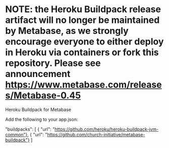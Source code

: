 # NOTE: the Heroku Buildpack release artifact will no longer be maintained by Metabase, as we strongly encourage everyone to either deploy in Heroku via containers or fork this repository. Please see announcement https://www.metabase.com/releases/Metabase-0.45

Heroku Buildpack for Metabase

Add the following to your app.json:

"buildpacks": [
{ "url": "https://github.com/heroku/heroku-buildpack-jvm-common"},
{ "url": "https://github.com/church-initiative/metabase-buildpack"}
]
